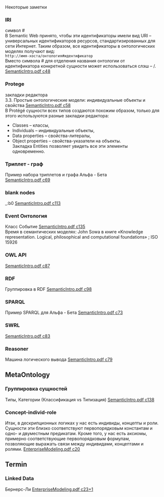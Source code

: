 Некоторые заметки

### IRI
символ #  
В Semantic Web принято, чтобы эти идентификаторы имели вид URI – универсальных идентификаторов ресурсов, стандартизированных для сети Интернет. Таким образом, все идентификаторы в онтологических моделях получают вид:  
`http://имя-хоста/онтология#идентификатор`  
Вместо символа # для отделения названия онтологии от идентификатора конкретной сущности может использоваться слэш – /.
[SemanticIntro.pdf c48](https://bpmbpm.github.io/doc/LD/trinidata/SemanticIntro.pdf#page=48)

### Protege
закладки редактора  
3.3. Простые онтологические модели: индивидуальные объекты и свойства [SemanticIntro.pdf c58](https://bpmbpm.github.io/doc/LD/trinidata/SemanticIntro.pdf#page=58)  
В Protégé сущности всех типов создаются похожим образом, только для этого используются разные закладки редактора:
- Classes – классы,
- Individuals – индивидуальные объекты,
- Data properties – свойства-литералы,
- Object properties – свойства-указатели на объекты.  
Закладка Entities позволяет увидеть все эти элементы одновременно.

### Триплет - граф
Пример набора триплетов и графа Альфа - Бета  
[SemanticIntro.pdf c69](https://bpmbpm.github.io/doc/LD/trinidata/SemanticIntro.pdf#page=69)  

### blank nodes
_:b0 [SemanticIntro.pdf c113](https://bpmbpm.github.io/doc/LD/trinidata/SemanticIntro.pdf#page=113) 

### Event Онтология
Класс Событие [SemanticIntro.pdf c135](https://bpmbpm.github.io/doc/LD/trinidata/SemanticIntro.pdf#page=135)  
Время в семантических моделях: John Sowa в книге «Knowledge representation. Logical, philosophical and computational foundations» ; ISO 15926

### OWL API
[SemanticIntro.pdf c87](https://bpmbpm.github.io/doc/LD/trinidata/SemanticIntro.pdf#page=87)   

### RDF
Группировка в RDF [SemanticIntro.pdf c98](https://bpmbpm.github.io/doc/LD/trinidata/SemanticIntro.pdf#page=98)   

### SPARQL
Пример SPARQL для Альфа - Бета [SemanticIntro.pdf c73](https://bpmbpm.github.io/doc/LD/trinidata/SemanticIntro.pdf#page=73)   

### SWRL
[SemanticIntro.pdf c83](https://bpmbpm.github.io/doc/LD/trinidata/SemanticIntro.pdf#page=83)   
### Reasoner
Машина логического вывода [SemanticIntro.pdf c79](https://bpmbpm.github.io/doc/LD/trinidata/SemanticIntro.pdf#page=79)   

## MetaOntology
### Группировка сущностей
Типы, Категории (Классификация vs Типизация) [SemanticIntro.pdf c138](https://bpmbpm.github.io/doc/LD/trinidata/SemanticIntro.pdf#page=138)  
### Concept-individ-role
Итак, в дескрипционных логиках у нас есть индивиды, концепты и роли. Сущности эти близко соответствуют первопорядковым константам и одно- и двуместным предикатам.
Кроме того, у нас есть аксиомы, примерно соответствующие первопорядковым формулам, позволяющие выражать связи между индивидами, концептами и ролями.
[EnterpriseModeling.pdf c20](https://bpmbpm.github.io/doc/LD/trinidata/EnterpriseModeling.pdf#page=21)  

## Termin
### Linked Data
Бернерс-Ли [EnterpriseModeling.pdf c23+1](https://bpmbpm.github.io/doc/LD/trinidata/EnterpriseModeling.pdf#page=24)  
